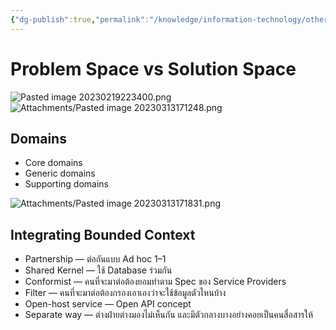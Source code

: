 ```yaml
---
{"dg-publish":true,"permalink":"/knowledge/information-technology/others/domain-driven-design/","dgPassFrontmatter":true}
---
```


# Problem Space vs Solution Space
![Pasted image 20230219223400.png](/img/user/Attachments/Pasted%20image%2020230219223400.png)
![Attachments/Pasted image 20230313171248.png](/img/user/Attachments/Pasted%20image%2020230313171248.png)

## Domains
- Core domains
- Generic domains
- Supporting domains

![Attachments/Pasted image 20230313171831.png](/img/user/Attachments/Pasted%20image%2020230313171831.png)

## Integrating Bounded Context
-   Partnership — ต่อกันแบบ Ad hoc 1–1
-   Shared Kernel — ใช้ Database ร่วมกัน
-   Conformist — คนที่จะมาต่อต้องยอมทำตาม Spec ของ Service Providers
-   Filter — คนที่จะมาต่อต้องกรองเอาเองว่าจะใช้ข้อมูลตัวไหนบ้าง
-   Open-host service — Open API concept
-   Separate way — ต่างฝ่ายต่างมองไม่เห็นกัน และมีตัวกลางบางอย่างคอยเป็นคนสื่อสารให้
